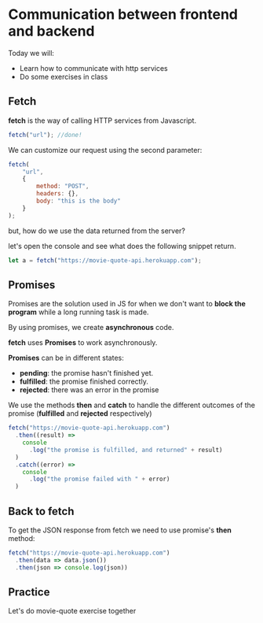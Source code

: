 # Communication between frontend and backend

Today we will:

- Learn how to communicate with http services
- Do some exercises in class

## Fetch

**fetch** is the way of calling HTTP services from Javascript.

```javascript
fetch("url"); //done!
```

We can customize our request using the second parameter:

```javascript
fetch(
    "url",
    {
        method: "POST",
        headers: {},
        body: "this is the body"
    }
);
```

but, how do we use the data returned from the server?

let's open the console and see what does the following snippet return.

```javascript
let a = fetch("https://movie-quote-api.herokuapp.com");
```

## Promises

Promises are the solution used in JS for when we don't want to **block
the program** while a  long running task is made.

By using promises, we create **asynchronous** code.

**fetch** uses **Promises** to work asynchronously.

**Promises** can be in different states:

- **pending**: the promise hasn't finished yet.
- **fulfilled**: the promise finished correctly.
- **rejected**: there was an error in the promise


We use the methods **then** and **catch** to handle the different
outcomes of the promise (**fulfilled** and  **rejected** respectively)

```javascript
fetch("https://movie-quote-api.herokuapp.com")
  .then((result) =>
    console
      .log("the promise is fulfilled, and returned" + result)
  )
  .catch((error) =>
    console
      .log("the promise failed with " + error)
  )
```

## Back to fetch

To get the JSON response from fetch we need to use promise's **then**
method:

```javascript
fetch("https://movie-quote-api.herokuapp.com")
  .then(data => data.json())
  .then(json => console.log(json))
```

## Practice

Let's do movie-quote exercise together
